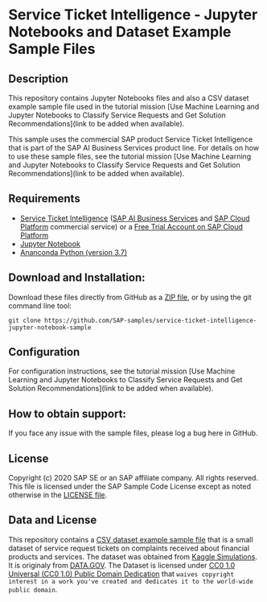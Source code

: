 # Service Ticket Intelligence - Jupyter Notebooks and Dataset Example Sample Files

## Description

This repository contains Jupyter Notebooks files and also a CSV dataset example sample file used in the tutorial mission [Use Machine Learning and Jupyter Notebooks to Classify Service Requests and Get Solution Recommendations](link to be added when available).

This sample uses the commercial SAP product Service Ticket Intelligence that is part of the SAP AI Business Services product line. For details on how to use these sample files, see the tutorial mission [Use Machine Learning and Jupyter Notebooks to Classify Service Requests and Get Solution Recommendations](link to be added when available).

## Requirements

- [Service Ticket Intelligence](https://help.sap.com/stint) ([SAP AI Business Services](https://help.sap.com/aibus) and [SAP Cloud Platform](https://help.sap.com/viewer/product/CP/Cloud/en-US) commercial service) or a [Free Trial Account on SAP Cloud Platform](https://developers.sap.com/tutorials/hcp-create-trial-account.html) 
- [Jupyter Notebook](https://www.dataquest.io/blog/jupyter-notebook-tutorial/)
- [Ananconda Python (version 3.7)](https://www.anaconda.com/products/individual)

## Download and Installation:

Download these files directly from GitHub as a [ZIP file](https://github.com/SAP-samples/service-ticket-intelligence-jupyter-notebook-sample/archive/master.zip), or by using the git command line tool:

    git clone https://github.com/SAP-samples/service-ticket-intelligence-jupyter-notebook-sample
  
## Configuration

For configuration instructions, see the tutorial mission [Use Machine Learning and Jupyter Notebooks to Classify Service Requests and Get Solution Recommendations](link to be added when available).

## How to obtain support:

If you face any issue with the sample files, please log a bug here in GitHub.

## License

Copyright (c) 2020 SAP SE or an SAP affiliate company. All rights reserved.
This file is licensed under the SAP Sample Code License except as noted otherwise in the [LICENSE file](/Apache2.0).

## Data and License

This repository contains a [CSV dataset example sample file](/datasets/complaint_clean.csv) that is a small dataset of service request tickets on complaints received about financial products and services. The dataset was obtained from [Kaggle Simulations](https://www.kaggle.com/sebastienverpile/consumercomplaintsdata/home?select=Consumer_Complaints.csv). It is originaly from [DATA.GOV](https://catalog.data.gov/dataset/consumer-complaint-database). The Dataset is licensed under [CC0 1.0 Universal (CC0 1.0) Public Domain Dedication](https://creativecommons.org/publicdomain/zero/1.0/) that `waives copyright interest in a work you've created and dedicates it to the world-wide public domain`.
